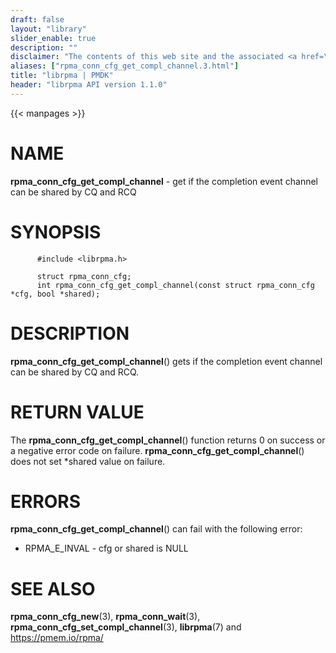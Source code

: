 ```yaml
---
draft: false
layout: "library"
slider_enable: true
description: ""
disclaimer: "The contents of this web site and the associated <a href=\"https://github.com/pmem\">GitHub repositories</a> are BSD-licensed open source."
aliases: ["rpma_conn_cfg_get_compl_channel.3.html"]
title: "librpma | PMDK"
header: "librpma API version 1.1.0"
---
```

{{< manpages >}}

[comment]: <> (SPDX-License-Identifier: BSD-3-Clause)
[comment]: <> (Copyright 2020-2023, Intel Corporation)

# NAME

**rpma_conn_cfg_get_compl_channel** - get if the completion event
channel can be shared by CQ and RCQ

# SYNOPSIS

          #include <librpma.h>

          struct rpma_conn_cfg;
          int rpma_conn_cfg_get_compl_channel(const struct rpma_conn_cfg *cfg, bool *shared);

# DESCRIPTION

**rpma_conn_cfg_get_compl_channel**() gets if the completion event
channel can be shared by CQ and RCQ.

# RETURN VALUE

The **rpma_conn_cfg_get_compl_channel**() function returns 0 on success
or a negative error code on failure.
**rpma_conn_cfg_get_compl_channel**() does not set \*shared value on
failure.

# ERRORS

**rpma_conn_cfg_get_compl_channel**() can fail with the following error:

-   RPMA_E\_INVAL - cfg or shared is NULL

# SEE ALSO

**rpma_conn_cfg_new**(3), **rpma_conn_wait**(3),
**rpma_conn_cfg_set_compl_channel**(3), **librpma**(7) and
https://pmem.io/rpma/
